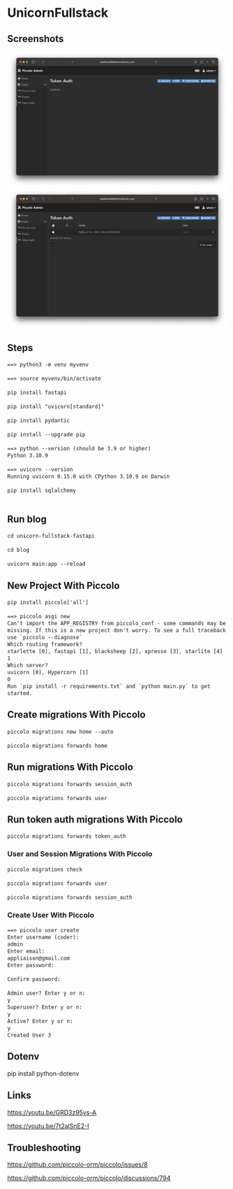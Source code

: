 # UnicornFullstack


## Screenshots


<img src="https://github.com/arunabhdas/unicorn-fullstack/blob/main/screenshots/screenshot_5.png" width="720"/>

<img src="https://github.com/arunabhdas/unicorn-fullstack/blob/main/screenshots/screenshot_7.png" width="720"/>

## Steps

```
==> python3 -m venv myvenv

==> source myvenv/bin/activate

pip install fastapi

pip install "uvicorn[standard]"

pip install pydantic

pip install --upgrade pip

==> python --version (should be 3.9 or higher)
Python 3.10.9

==> uvicorn --version
Running uvicorn 0.15.0 with CPython 3.10.9 on Darwin

pip install sqlalchemy


```


## Run blog

```
cd unicorn-fullstack-fastapi

cd blog

uvicorn main:app --reload

```

## New Project With Piccolo

```
pip install piccolo['all']

==> piccolo asgi new
Can't import the APP_REGISTRY from piccolo_conf - some commands may be missing. If this is a new project don't worry. To see a full traceback use `piccolo --diagnose`
Which routing framework?
starlette [0], fastapi [1], blacksheep [2], xpresso [3], starlite [4]
1
Which server?
uvicorn [0], Hypercorn [1]
0
Run `pip install -r requirements.txt` and `python main.py` to get started.

```
## Create migrations With Piccolo

```
piccolo migrations new home --auto

piccolo migrations forwards home

```

## Run migrations With Piccolo

```
piccolo migrations forwards session_auth

piccolo migrations forwards user

```

## Run token auth migrations With Piccolo

```
piccolo migrations forwards token_auth
```

### User and Session Migrations With Piccolo

```
piccolo migrations check

piccolo migrations forwards user

piccolo migrations forwards session_auth

```


### Create User With Piccolo

```
==> piccolo user create
Enter username (coder):
admin
Enter email:
appliaison@gmail.com
Enter password:

Confirm password:

Admin user? Enter y or n:
y
Superuser? Enter y or n:
y
Active? Enter y or n:
y
Created User 3
```



## Dotenv

pip install python-dotenv

## Links

https://youtu.be/GRD3z95vs-A


https://youtu.be/7t2alSnE2-I


## Troubleshooting

https://github.com/piccolo-orm/piccolo/issues/8

https://github.com/piccolo-orm/piccolo/discussions/794
